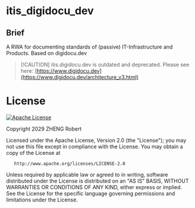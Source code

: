 # itis_digidocu_dev

## Brief

A RWA for documenting standards of (passive) IT-Infrastructure and Products. Based on digidocu.dev


> \[!CAUTION]
> itis.digidocu.dev is outdated and deprecated. Please see here: [https://www.digidocu.dev](https://www.digidocu.dev/architecture_v3.html)


# License

[![Apache License](https://img.shields.io/badge/License-Apache_v2.0-green.svg)]([https://choosealicense.com/licenses/mit/](http://www.apache.org/licenses/LICENSE-2.0))

Copyright 2029 ZHENG Robert

   Licensed under the Apache License, Version 2.0 (the "License");
   you may not use this file except in compliance with the License.
   You may obtain a copy of the License at

       http://www.apache.org/licenses/LICENSE-2.0

   Unless required by applicable law or agreed to in writing, software
   distributed under the License is distributed on an "AS IS" BASIS,
   WITHOUT WARRANTIES OR CONDITIONS OF ANY KIND, either express or implied.
   See the License for the specific language governing permissions and
   limitations under the License.
